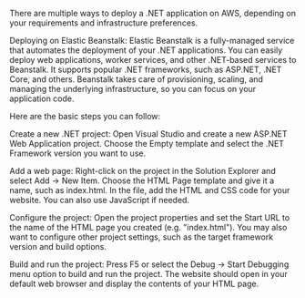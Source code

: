
There are multiple ways to deploy a .NET application on AWS, depending on your requirements and infrastructure preferences.

Deploying on Elastic Beanstalk: Elastic Beanstalk is a fully-managed service that automates the deployment of your .NET applications. 
You can easily deploy web applications, worker services, and other .NET-based services to Beanstalk. It supports popular .NET frameworks, such as ASP.NET, 
.NET Core, and others. Beanstalk takes care of provisioning, scaling, and managing the underlying infrastructure, so you can focus on your application code.


Here are the basic steps you can follow:

Create a new .NET project: Open Visual Studio and create a new ASP.NET Web Application project. Choose the Empty template and select the .NET Framework version you want to use.

Add a web page: Right-click on the project in the Solution Explorer and select Add -> New Item. Choose the HTML Page template and give it a name, such as index.html. In the file, add the HTML and CSS code for your website. You can also use JavaScript if needed.

Configure the project: Open the project properties and set the Start URL to the name of the HTML page you created (e.g. "index.html"). You may also want to configure other project settings, such as the target framework version and build options.

Build and run the project: Press F5 or select the Debug -> Start Debugging menu option to build and run the project. The website should open in your default web browser and display the contents of your HTML page.
